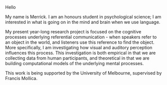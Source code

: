 Hello

My name is Merrick. I am an honours student in psychological science; I am interested in what is going on in the mind and brain when we use language. 

  My present year-long research project is focused on the cognitive processes underlying referential communication - when speakers refer to an object in the world, and listeners use this reference to find the object. More specifically, I am investigating how visual and auditory perception influences this process. This investigation is both empirical in that we are collecting data from human participants, and theoretical in that we are building computational models of the underlying mental processes. 

  This work is being supported by the University of Melbourne, supervised by Francis Mollica. 

<!---
merrickgiles/merrickgiles is a ✨ special ✨ repository because its `README.md` (this file) appears on your GitHub profile.
You can click the Preview link to take a look at your changes.
--->

